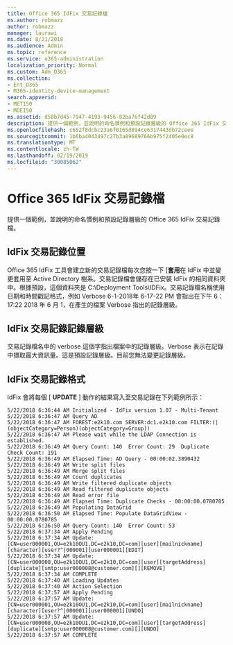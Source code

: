 ```yaml
---
title: Office 365 IdFix 交易記錄檔
ms.author: robmazz
author: robmazz
manager: laurawi
ms.date: 8/21/2018
ms.audience: Admin
ms.topic: reference
ms.service: o365-administration
localization_priority: Normal
ms.custom: Adm_O365
ms.collection:
- Ent_O365
- M365-identity-device-management
search.appverid:
- MET150
- MOE150
ms.assetid: d58b7d45-7947-4193-9456-82ba76f42d89
description: 提供一個範例，並說明的命名慣例和預設記錄層級的 Office 365 IdFix 交易記錄檔。
ms.openlocfilehash: c652f8dcbc23a6f0165d894ce6317443db72ceee
ms.sourcegitcommit: 1b6ba4043497c27b3a89689766b975f2405e0ec8
ms.translationtype: MT
ms.contentlocale: zh-TW
ms.lasthandoff: 02/19/2019
ms.locfileid: "30085062"
---
```

# <a name="office-365-idfix-transaction-log"></a>Office 365 IdFix 交易記錄檔

提供一個範例，並說明的命名慣例和預設記錄層級的 Office 365 IdFix 交易記錄檔。
  
## <a name="idfix-transaction-log-location"></a>IdFix 交易記錄位置

Office 365 IdFix 工具會建立新的交易記錄檔每次您按一下 [**套用**在 IdFix 中並變更套用至 Active Directory 樹系。交易記錄檔會儲存在已安裝 IdFix 的相同資料夾中。根據預設，這個資料夾是 C:\Deployment Tools\IDFix。交易記錄檔名稱使用日期和時間戳記格式，例如 Verbose 6-1-2018年 6-17-22 PM 會指出在下午 6： 17:22 2018 年 6 月 1，在產生的檔案 Verbose 指出的記錄層級。 
  
## <a name="idfix-transaction-log-logging-level"></a>IdFix 交易記錄記錄層級

交易記錄檔名中的 verbose 這個字指出檔案中的記錄層級。Verbose 表示在記錄中擷取最大資訊量。這是預設記錄層級。目前您無法變更記錄層級。
  
## <a name="idfix-transaction-log-format"></a>IdFix 交易記錄格式

IdFix 會將每個 [ **UPDATE** ] 動作的結果寫入至交易記錄在下列範例所示：
  
```
5/22/2018 6:36:44 AM Initialized - IdFix version 1.07 - Multi-Tenant
5/22/2018 6:36:47 AM Query AD
5/22/2018 6:36:47 AM FOREST:e2k10.com SERVER:dc1.e2k10.com FILTER:(|(objectCategory=Person)(objectCategory=Group))
5/22/2018 6:36:47 AM Please wait while the LDAP Connection is established.
5/22/2018 6:36:49 AM Query Count: 140  Error Count: 29  Duplicate Check Count: 191
5/22/2018 6:36:49 AM Elapsed Time: AD Query - 00:00:02.3890432
5/22/2018 6:36:49 AM Write split files
5/22/2018 6:36:49 AM Merge split files
5/22/2018 6:36:49 AM Count duplicates
5/22/2018 6:36:49 AM Write filtered duplicate objects
5/22/2018 6:36:49 AM Read filtered duplicate objects
5/22/2018 6:36:49 AM Read error file
5/22/2018 6:36:49 AM Elapsed Time: Duplicate Checks - 00:00:00.0780785
5/22/2018 6:36:49 AM Populating DataGrid
5/22/2018 6:36:50 AM Elapsed Time: Populate DataGridView - 00:00:00.0780785
5/22/2018 6:36:50 AM Query Count: 140  Error Count: 53
5/22/2018 6:37:34 AM Apply Pending
5/22/2018 6:37:34 AM Update: [CN=user000001,OU=e2k10OU1,DC=e2k10,DC=com][user][mailnickname][character][user?^|000001][user000001][EDIT]
5/22/2018 6:37:34 AM Update: [CN=user000008,OU=e2k10OU1,DC=e2k10,DC=com][user][targetAddress][duplicate][smtp:user000008@customer.com][][REMOVE]
5/22/2018 6:37:34 AM COMPLETE
5/22/2018 6:37:40 AM Loading Updates
5/22/2018 6:37:40 AM Action Selection
5/22/2018 6:37:57 AM Apply Pending
5/22/2018 6:37:57 AM Update: [CN=user000001,OU=e2k10OU1,DC=e2k10,DC=com][user][mailnickname][character][user?^|000001][user000001][UNDO]
5/22/2018 6:37:57 AM Update: [CN=user000008,OU=e2k10OU1,DC=e2k10,DC=com][user][targetAddress][duplicate][smtp:user000008@customer.com][][UNDO]
5/22/2018 6:37:57 AM COMPLETE

```